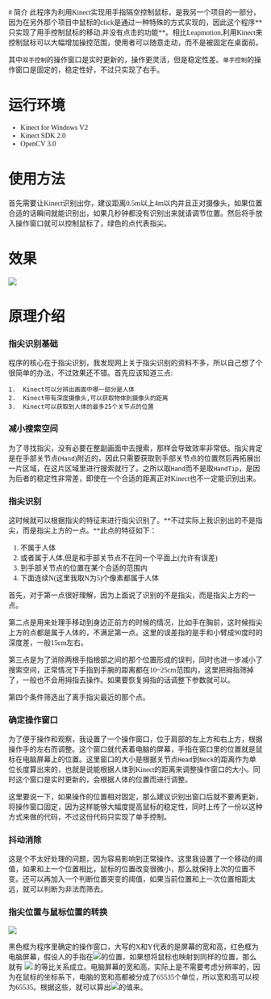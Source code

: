 <font face='微软雅黑'>
# 简介
此程序为利用Kinect实现用手指隔空控制鼠标，是我另一个项目的一部分，因为在另外那个项目中鼠标的click是通过一种特殊的方式实现的，因此这个程序**只实现了用手控制鼠标的移动,并没有点击的功能**。相比Leapmotion,利用Kinect来控制鼠标可以大幅增加操控范围，使用者可以随意走动，而不是被固定在桌面前。

其中`双手控制`的操作窗口是实时更新的，操作更灵活，但是稳定性差。`单手控制`的操作窗口是固定的，稳定性好，不过只实现了右手。

# 运行环境
- Kinect for Windows V2
- Kinect SDK 2.0
- OpenCV 3.0

# 使用方法
首先需要让Kinect识别出你，建议距离0.5m以上4m以内并且正对摄像头，如果位置合适的话瞬间就能识别出，如果几秒钟都没有识别出来就请调节位置。然后将手放入操作窗口就可以控制鼠标了，绿色的点代表指尖。

# 效果
![](http://images.cnblogs.com/cnblogs_com/xz816111/786501/o_QQ%e5%9b%be%e7%89%8720160424152646.png)

# 原理介绍

### 指尖识别基础

程序的核心在于指尖识别，我发现网上关于指尖识别的资料不多，所以自己想了个很简单的办法，不过效果还不错。首先应该知道三点:

    1.  Kinect可以分辨出画面中哪一部分是人体
    2.  Kinect带有深度摄像头,可以获取物体到摄像头的距离
    3.  Kinect可以获取到人体的最多25个关节点的位置
    
### 减小搜索空间

为了寻找指尖，没有必要在整副画面中去搜索，那样会导致效率非常低。指尖肯定是在手部关节点(`Hand`)附近的，因此只需要获取到手部关节点的位置然后再拓展出一片区域，在这片区域里进行搜索就行了。之所以取`Hand`而不是取`HandTip`，是因为后者的稳定性非常差，即使在一个合适的距离正对Kinect也不一定能识别出来。
    
### 指尖识别

这时候就可以根据指尖的特征来进行指尖识别了。**不过实际上我识别出的不是指尖，而是指尖上方的一点。**此点的特征如下：

1. 不属于人体
2. 或者属于人体,但是和手部关节点不在同一个平面上(允许有误差)
3. 到手部关节点的位置在某个合适的范围内
4. 下面连续N(这里我取N为5)个像素都属于人体

首先，对于第一点很好理解，因为上面说了识别的不是指尖，而是指尖上方的一点。

第二点是用来处理手移动到身边正前方的时候的情况，比如手在胸前，这时候指尖上方的点都是属于人体的，不满足第一点。这里的误差指的是手和小臂成90度时的深度差，一般15cm左右。

第三点是为了消除两根手指根部之间的那个位置形成的误判，同时也进一步减小了搜索空间，正常情况下手指到手腕的距离都在10~25cm范围内，这里把拇指筛掉了，一般也不会用拇指去操作。如果要恢复拇指的话调整下参数就可以。

第四个条件筛选出了离手指尖最近的那个点。

### 确定操作窗口

为了便于操作和观察，我设置了一个操作窗口，位于肩部的左上方和右上方，根据操作手的左右而调整。这个窗口就代表着电脑的屏幕，手指在窗口里的位置就是鼠标在电脑屏幕上的位置。这里窗口的大小是根据关节点`Head`到`Neck`的距离作为单位长度算出来的，也就是说能根据人体到Kinect的距离来调整操作窗口的大小。同时这个窗口是实时更新的，会根据人体的位置而进行调整。

这里要说一下，如果操作的位置相对固定，那么建议识别出窗口后就不要再更新，将操作窗口固定，因为这样能够大幅度提高鼠标的稳定性，同时上传了一份以这种方式来做的代码，不过这份代码只实现了单手控制。

### 抖动消除

这是个不太好处理的问题，因为容易影响到正常操作。这里我设置了一个移动的阈值，如果和上一个位置相比，鼠标的位置改变很微小，那么就保持上次的位置不变。还可以再加入一个判断位置突变的阈值，如果当前位置和上一次位置相距太远，就可以判断为非法而筛去。

### 指尖位置与鼠标位置的转换

![](http://images.cnblogs.com/cnblogs_com/xz816111/786501/o_fsadfwefwe.PNG)
    
黑色框为程序里确定的操作窗口，大写的X和Y代表的是屏幕的宽和高，红色框为电脑屏幕，假设人的手指在![](http://images.cnblogs.com/cnblogs_com/xz816111/786501/o_x1y1.gif)的位置，如果想将鼠标也映射到同样的位置，那么就有 ![](http://images.cnblogs.com/cnblogs_com/xz816111/786501/o_tbgxfs.gif) 的等比关系成立。电脑屏幕的宽和高，实际上是不需要考虑分辨率的，因为在鼠标的坐标系下，电脑的宽和高都被分成了65535个单位，所以宽和高可以视为65535。根据这些，就可以算出![](http://images.cnblogs.com/cnblogs_com/xz816111/786501/o_x2y2.gif)的值来。


<br/><br/><br/><br/><font/>

